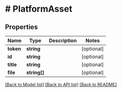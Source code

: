 # # PlatformAsset

## Properties

Name | Type | Description | Notes
------------ | ------------- | ------------- | -------------
**token** | **string** |  | [optional]
**id** | **string** |  | [optional]
**title** | **string** |  | [optional]
**file** | **string[]** |  | [optional]

[[Back to Model list]](../../README.md#models) [[Back to API list]](../../README.md#endpoints) [[Back to README]](../../README.md)
